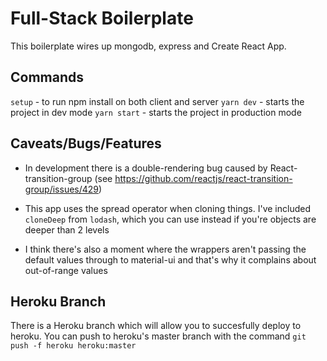# Full-Stack Boilerplate

This boilerplate wires up mongodb, express and Create React App.

## Commands

`setup` - to run npm install on both client and server
`yarn dev` - starts the project in dev mode
`yarn start` - starts the project in production mode

## Caveats/Bugs/Features

- In development there is a double-rendering bug caused by React-transition-group (see <https://github.com/reactjs/react-transition-group/issues/429>)

- This app uses the spread operator when cloning things. I've included `cloneDeep` from `lodash`, which you can use instead if you're objects are deeper than 2 levels

- I think there's also a moment where the wrappers aren't passing the default values through to material-ui and that's why it complains about out-of-range values

## Heroku Branch

There is a Heroku branch which will allow you to succesfully deploy to heroku. You can push to heroku's master branch with the command `git push -f heroku heroku:master`

